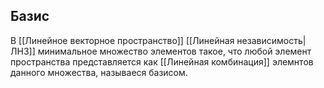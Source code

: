 ## Базис
В [[Линейное векторное пространство]] [[Линейная независимость|ЛНЗ]] минимальное множество элементов такое, что любой элемент пространства представляется как [[Линейная комбинация]] элемнтов данного множества, называеся базисом.